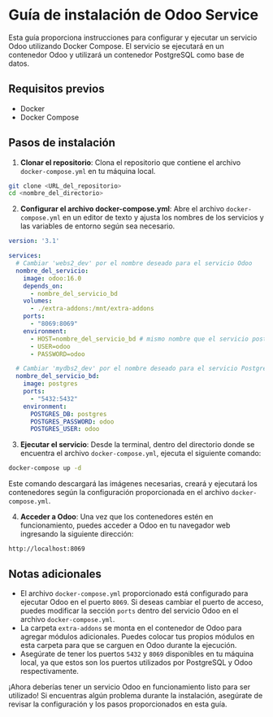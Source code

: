 # Guía de instalación de Odoo Service

Esta guía proporciona instrucciones para configurar y ejecutar un servicio Odoo utilizando Docker Compose. El servicio se ejecutará en un contenedor Odoo y utilizará un contenedor PostgreSQL como base de datos.

## Requisitos previos
- Docker
- Docker Compose

## Pasos de instalación

1. **Clonar el repositorio**: Clona el repositorio que contiene el archivo `docker-compose.yml` en tu máquina local.

```bash
git clone <URL_del_repositorio>
cd <nombre_del_directorio>
```

2. **Configurar el archivo docker-compose.yml**: Abre el archivo `docker-compose.yml` en un editor de texto y ajusta los nombres de los servicios y las variables de entorno según sea necesario. 

```yaml
version: '3.1'

services:
  # Cambiar 'webs2_dev' por el nombre deseado para el servicio Odoo
  nombre_del_servicio:
    image: odoo:16.0
    depends_on:
      - nombre_del_servicio_bd
    volumes:
      - ./extra-addons:/mnt/extra-addons
    ports:
      - "8069:8069"
    environment:
      - HOST=nombre_del_servicio_bd # mismo nombre que el servicio postgres
      - USER=odoo
      - PASSWORD=odoo

  # Cambiar 'mydbs2_dev' por el nombre deseado para el servicio PostgreSQL
  nombre_del_servicio_bd:
    image: postgres
    ports:
      - "5432:5432"
    environment:
      POSTGRES_DB: postgres
      POSTGRES_PASSWORD: odoo
      POSTGRES_USER: odoo
```

3. **Ejecutar el servicio**: Desde la terminal, dentro del directorio donde se encuentra el archivo `docker-compose.yml`, ejecuta el siguiente comando:

```bash
docker-compose up -d
```

Este comando descargará las imágenes necesarias, creará y ejecutará los contenedores según la configuración proporcionada en el archivo `docker-compose.yml`.

4. **Acceder a Odoo**: Una vez que los contenedores estén en funcionamiento, puedes acceder a Odoo en tu navegador web ingresando la siguiente dirección:

```
http://localhost:8069
```

## Notas adicionales

- El archivo `docker-compose.yml` proporcionado está configurado para ejecutar Odoo en el puerto `8069`. Si deseas cambiar el puerto de acceso, puedes modificar la sección `ports` dentro del servicio Odoo en el archivo `docker-compose.yml`.
- La carpeta `extra-addons` se monta en el contenedor de Odoo para agregar módulos adicionales. Puedes colocar tus propios módulos en esta carpeta para que se carguen en Odoo durante la ejecución.
- Asegúrate de tener los puertos `5432` y `8069` disponibles en tu máquina local, ya que estos son los puertos utilizados por PostgreSQL y Odoo respectivamente.

¡Ahora deberías tener un servicio Odoo en funcionamiento listo para ser utilizado! Si encuentras algún problema durante la instalación, asegúrate de revisar la configuración y los pasos proporcionados en esta guía.